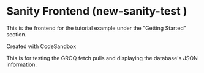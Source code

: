 # Sanity Frontend (new-sanity-test )
This is the frontend for the tutorial example under the "Getting Started" section. 

Created with CodeSandbox

This is for testing the GROQ fetch pulls and displaying the database's JSON information.
